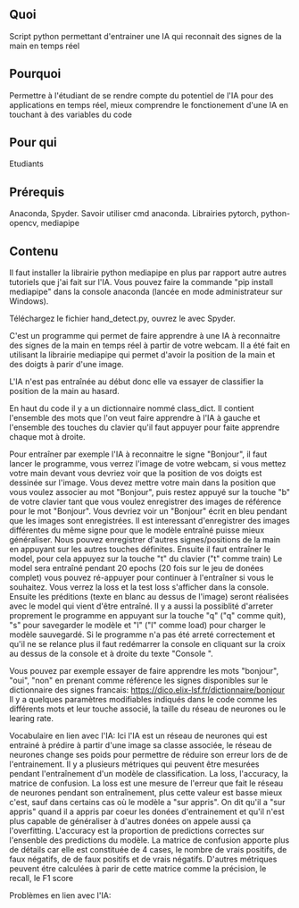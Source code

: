 ## Quoi
Script python permettant d'entrainer une IA qui reconnait des signes de la main en temps réel 

## Pourquoi
Permettre à l'étudiant de se rendre compte du potentiel de l'IA pour des applications en temps réel, mieux comprendre le fonctionement d'une IA en touchant à des variables du code

## Pour qui
Etudiants

## Prérequis 
Anaconda, Spyder. Savoir utiliser cmd anaconda. Librairies pytorch, python-opencv, mediapipe

## Contenu
Il faut installer la librairie python mediapipe en plus par rapport autre autres tutoriels que j'ai fait sur l'IA. Vous pouvez faire la commande "pip install mediapipe" dans la console anaconda (lancée en mode administrateur sur Windows).

Téléchargez le fichier hand_detect.py, ouvrez le avec Spyder.

C'est un programme qui permet de faire apprendre à une IA à reconnaitre des signes de la main en temps réel à partir de votre webcam. Il a été fait en utilisant la librairie mediapipe qui permet d'avoir la position de la main et des doigts à parir d'une image.

L'IA n'est pas entraînée au début donc elle va essayer de classifier la position de la main au hasard.

En haut du code il y a un dictionnaire nommé class_dict. Il contient l'ensemble des mots que l'on veut faire apprendre à l'IA à gauche et l'ensemble des touches du clavier qu'il faut appuyer pour faite apprendre chaque mot à droite.

Pour entraîner par exemple l'IA à reconnaitre le signe "Bonjour", il faut lancer le programme, vous verrez l'image de votre webcam, si vous mettez votre main devant vous devriez voir que la position de vos doigts est dessinée sur l'image. Vous devez mettre votre main dans la position que vous voulez associer au mot  "Bonjour", puis restez appuyé sur la touche "b" de votre clavier tant que vous voulez enregistrer des images de référence pour le mot "Bonjour". Vous devriez voir un "Bonjour" écrit en bleu pendant que les images sont enregistrées. Il est interessant d'enregistrer des images différentes du même signe pour que le modèle entraîné puisse mieux généraliser. Nous pouvez enregistrer d'autres signes/positions de la main en appuyant sur les autres touches définites.
Ensuite il faut entraîner le model, pour cela appuyez sur la touche "t" du clavier ("t" comme train)
Le model sera entraîné pendant 20 epochs (20 fois sur le jeu de donées complet) vous pouvez ré-appuyer pour continuer à l'entraîner si vous le souhaitez. Vous verrez la loss et la test loss s'afficher dans la console. Ensuite les préditions (texte en blanc au dessus de l'image) seront réalisées avec le model qui vient d'être entraîné. 
Il y a aussi la possiblité d'arreter proprement le programme en appuyant sur la touche "q" ("q" comme quit), "s" pour savegarder le modèle et "l" ("l" comme load) pour charger le modèle sauvegardé. Si le programme n'a pas été arreté correctement et qu'il ne se relance plus il faut redémarrer la console en cliquant sur la croix au dessus de la console et à droite du texte "Console ".

Vous pouvez par exemple essayer de faire apprendre les mots "bonjour", "oui", "non" en prenant comme référence les signes disponibles sur le dictionnaire des signes francais: https://dico.elix-lsf.fr/dictionnaire/bonjour
Il y a quelques paramètres modifiables indiqués dans le code comme les différents mots et leur touche associé, la taille du réseau de neurones ou le learing rate.

Vocabulaire en lien avec l'IA:
Ici l'IA est un réseau de neurones qui est entrainé à prédire à partir d'une image sa classe associée, le réseau de neurones change ses poids pour permettre de réduire son erreur lors de de l'entrainement. Il y a plusieurs métriques qui peuvent être mesurées pendant l'entraînement d'un modèle de classification. La loss, l'accuracy, la matrice de confusion. La loss est une mesure de l'erreur que fait le réseau de neurones pendant son entraînement, plus cette valeur est basse mieux c'est, sauf dans certains cas où le modèle a "sur appris". On dit qu'il a "sur appris" quand il a appris par coeur les donées d'entrainement et qu'il n'est plus capable de généraliser à d'autres donées on appele aussi ça l'overfitting. L'accuracy est la proportion de predictions correctes sur l'ensenble des predictions du modèle. La matrice de confusion apporte plus de détails car elle est constituée de 4 cases, le nombre de vrais positifs, de faux négatifs, de  de faux positifs et de vrais négatifs. D'autres métriques peuvent étre calculées à parir de cette matrice comme la précision, le recall, le F1 score

Problèmes en lien avec l'IA:
